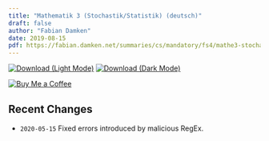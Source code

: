 ```yaml
---
title: "Mathematik 3 (Stochastik/Statistik) (deutsch)"
draft: false
author: "Fabian Damken"
date: 2019-08-15
pdf: https://fabian.damken.net/summaries/cs/mandatory/fs4/mathe3-stochastik/mathe3-stochastik-summary.pdf
---
```


[![Download (Light Mode)](/download.png)](mathe3-stochastik-summary.pdf)
[![Download (Dark Mode)](/download-dark.png)](mathe3-stochastik-summary-dark.pdf)

[![Buy Me a Coffee](/kofi.png)](https://ko-fi.com/fdamken)

## Recent Changes
- `2020-05-15` Fixed errors introduced by malicious RegEx.
